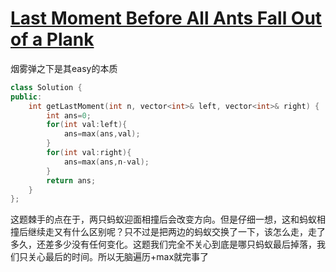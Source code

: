 # [Last Moment Before All Ants Fall Out of a Plank](https://leetcode.com/problems/last-moment-before-all-ants-fall-out-of-a-plank)

烟雾弹之下是其easy的本质
```c++
class Solution {
public:
    int getLastMoment(int n, vector<int>& left, vector<int>& right) {
        int ans=0;
        for(int val:left){
            ans=max(ans,val);
        }
        for(int val:right){
            ans=max(ans,n-val);
        }
        return ans;
    }
};
```
这题棘手的点在于，两只蚂蚁迎面相撞后会改变方向。但是仔细一想，这和蚂蚁相撞后继续走又有什么区别呢？只不过是把两边的蚂蚁交换了一下，该怎么走，走了多久，还差多少没有任何变化。这题我们完全不关心到底是哪只蚂蚁最后掉落，我们只关心最后的时间。所以无脑遍历+max就完事了